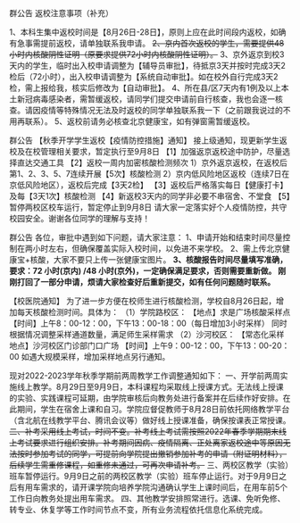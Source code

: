群公告
返校注意事项（补充）

1、本科生集中返校时间是【8月26日-28日】，原则上应在此时间段内返校，如确有急事需提前返校，请单独联系我申请。
~~2、京内首次返校的学生，需要提供48小时内核酸阴性证明（原要求提供72小时内核酸阴性证明）。~~
3、京外返京到校3天内的学生，临时出入校申请调整为【辅导员审批】，待抵京3天并按时完成3天2检后（72小时），出入校申请调整为【系统自动审批】。如在校外自行完成3天2检，需上报给我，核实后修改为【自动审批】。
4、所在县/区7天内有1例及以上本土新冠病毒感染者，需暂缓返校，请同学们提交申请前自行核查，我也会逐一核查。请因疫情等特殊情况无法及时返校的同学单独联系我一下（之前跟我说过的不用再联系）。
5、返校前请务必核查北京健康宝，如有弹窗需暂缓返校。

群公告
【秋季开学学生返校【疫情防控措施】通知】
接上级通知，现更新学生返校及在校管理相关要求，暂定执行至9月8日
【1】加强返京返校途中防护，尽量选择直达交通工具
【2】返校一周内加密核酸检测频次
    1）京外返京返校，在返校后第1、2、3、5、7连续开展【5次】核酸检测
    2）京内低风险地区返校（连续7日在京低风险地区），返校后完成【3天2检】
【3】返校后严格落实每日【健康打卡】及每【3天1次】核酸检测
【4】新返校3天内的同学非必要不串宿舍、不堂食
【5】暂停两校区校车运行，暂定停止到9月8日
请大家一定落实好个人疫情防控，共守校园安全。谢谢各位同学的理解与支持！

群公告
各位，审批中遇到如下问题，请大家注意：
1、申请开始和结束时间尽量控制在两小时左右，但确保覆盖实际入校时间，以免进不来学校。
2、需上传北京健康宝+核酸，大家不要只上传一张健康宝图片。
**3、核酸报告时间尽量填写准确，要求：72 小时(京内) /48 小时(京外)，一定确保满足要求，否则需要重新做。
刚刚打回了一部分申请，烦请大家检查好后重新提交，如有任何问题随时联系。**


【校医院通知】
为了进一步方便在校师生进行核酸检测，学校自8月26日起，增加每天核酸检测时间。具体为：
（1）学院路校区：
【地点】求是广场核酸采样点
【时间】上午8：00-12：00，下午13：00-18：00（每日增加3小时采样）
同时根据情况调整采样通道数量，满足师生采样需求
（2）沙河校区：
【常态化采样地点】沙河校区门诊部门口广场
【时间】上午9：00-12：00，下午13：00-20：00
如遇大规模采样，增加采样地点另行通知。


现对2022-2023学年秋季学期前两周教学工作调整通知如下：
一、开学前两周实施线上教学。8月29日至9月9日，本科课程均采取线上授课方式。无法线上授课的实验、实践课程可延期，由学院审核后向教务处进行备案并在后续作好安排。在此期间，学生在宿舍上课和自习。学院应督促教师于8月28日前依托网络教学平台（含北航在线教学平台、腾讯会议等）做好线上授课准备，确保按课表正常授课。
~~二、补考采用线上考试，时间不变。补考线上考试需按照2022年春季学期期末线上考试要求进行组织安排。补考期间因病、疫情隔离、正处离家返校途中等原因无法按时参加考试的同学，可提前向学院提出撤销参加补考的申请（附证明材料），后续学生需重修课程，如重修未通过，可再次申请补考。~~
三、两校区教学（实验）班车暂停运行。9月9日之前的两校区教学（实验）班车停止运行。对于9月9日之后有用车需求的，请开课学院向培养学院沟通确认学生上课时间后，在用车前5个工作日向教务处提出用车需求。
四、其他教学安排照常进行。选课、免听免修、转专业、休复学等工作时间节点不变，所有业务流程依托信息化系统完成。

